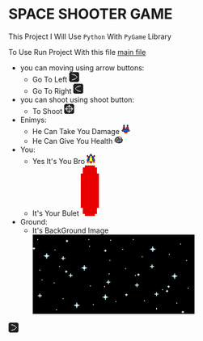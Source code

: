 # SPACE SHOOTER GAME

This Project I Will Use `Python` With `PyGame` Library

To Use Run Project With this file
[main file](./space_shooter.py)

* you can moving using arrow buttons: 
  * Go To Left ![](./images/gui/left.png)
  * Go To Right ![](./images/gui/right.png)
* you can shoot using shoot button: 
  * To Shoot ![](./images/gui/shoot.png) 
* Enimys: 
  * He Can Take You Damage ![](./images/enimy/enimy.png)
  * He Can Give You Health ![](./images/enimy/rock.png)
* You: 
  * Yes It's You Bro ![](./images/player/player.png)
  * It's Your Bulet ![](./images/player/projectile.png)
* Ground: 
  * It's BackGround Image
  ![](./images/bg.png)


<img src="./images/gui/left.png"/>
